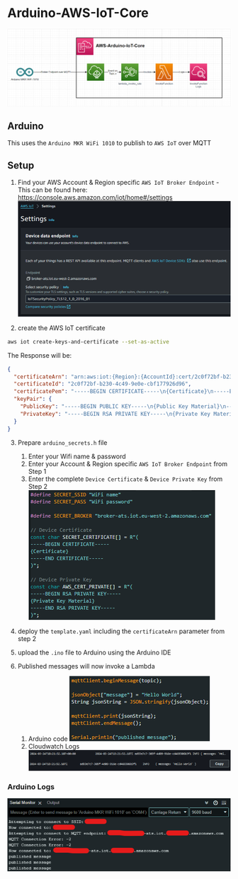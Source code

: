# Arduino-AWS-IoT-Core

![Diagram](images/Diagram.png)


## Arduino

This uses the `Arduino MKR WiFi 1010` to publish to `AWS IoT` over MQTT

## Setup

1. Find your AWS Account & Region specific `AWS IoT Broker Endpoint` - This can be found here:
<https://console.aws.amazon.com/iot/home#/settings>
![Broker Endpoint Image](images/broker-endpoint.png)

2. create the AWS IoT certificate

```bash
aws iot create-keys-and-certificate --set-as-active
```

The Response will be:

```json
{
  "certificateArn": "arn:aws:iot:{Region}:{AccountId}:cert/2c0f72bf-b230-4c49-9e0e-cbf177926d96",
  "certificateId": "2c0f72bf-b230-4c49-9e0e-cbf177926d96",
  "certificatePem": "-----BEGIN CERTIFICATE-----\n{Certificate}\n-----END CERTIFICATE-----\n",
  "keyPair": {
    "PublicKey": "-----BEGIN PUBLIC KEY-----\n{Public Key Material}\n-----END PUBLIC KEY-----\n",
    "PrivateKey": "-----BEGIN RSA PRIVATE KEY-----\n{Private Key Material}\n-----END RSA PRIVATE KEY-----\n"
  }
}
```

3. Prepare `arduino_secrets.h` file
   1. Enter your Wifi name & password
   2. Enter your Account & Region specific `AWS IoT Broker Endpoint` from Step 1
   3. Enter the complete `Device Certificate` & `Device Private Key` from Step 2
![Broker Endpoint Image](images/arduino_secrets.png)

4. deploy the `template.yaml` including the `certificateArn` parameter from step 2
5. upload the `.ino` file to Arduino using the Arduino IDE
6. Published messages will now invoke a Lambda
   1. Arduino code
![](images/mqttclient-snippet.png)
   2. Cloudwatch Logs
![](images/cloudwatch-logs.png)

### Arduino Logs
![](images/Arduino_logs.png)

